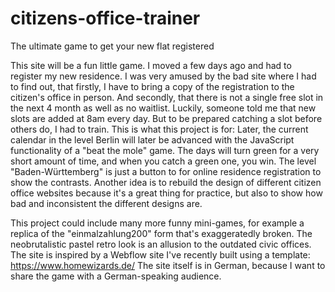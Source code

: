 # citizens-office-trainer
The ultimate game to get your new flat registered

This site will be a fun little game. I moved a few days ago and had to register my new residence. I was very amused by the bad site where I had to find out, that firstly, I have to bring a copy of the registration to the citizen's office in person. And secondly, that there is not a single free slot in the next 4 month as well as no waitlist.
Luckily, someone told me that new slots are added at 8am every day. But to be prepared catching a slot before others do, I had to train. This is what this project is for:
Later, the current calendar in the level Berlin will later be advanced with the JavaScript functionality of a "beat the mole" game. The days will turn green for a very short amount of time, and when you catch a green one, you win.
The level "Baden-Württemberg" is just a button to for online residence registration to show the contrasts. Another idea is to rebuild the design of different citizen office websites because it's a great thing for practice, but also to show how bad and inconsistent the different designs are.

This project could include many more funny mini-games, for example a replica of the "einmalzahlung200" form that's exaggeratedly broken.
The neobrutalistic pastel retro look is an allusion to the outdated civic offices. The site is inspired by a Webflow site I've recently built using a template: https://www.homewizards.de/
The site itself is in German, because I want to share the game with a German-speaking audience.
